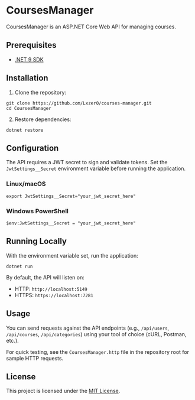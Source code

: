 # CoursesManager

CoursesManager is an ASP.NET Core Web API for managing courses.

## Prerequisites

- [.NET 9 SDK](https://dotnet.microsoft.com/download/dotnet/9.0)

## Installation

1. Clone the repository:

```
git clone https://github.com/Lxzer0/courses-manager.git
cd CoursesManager
```

2. Restore dependencies:

```
dotnet restore
```

## Configuration

The API requires a JWT secret to sign and validate tokens. Set the `JwtSettings__Secret` environment variable before running the application.

### Linux/macOS

```
export JwtSettings__Secret="your_jwt_secret_here"
```

### Windows PowerShell

```
$env:JwtSettings__Secret = "your_jwt_secret_here"
```

## Running Locally

With the environment variable set, run the application:

```
dotnet run
```

By default, the API will listen on:
- HTTP: `http://localhost:5149`
- HTTPS: `https://localhost:7281`

## Usage

You can send requests against the API endpoints (e.g., `/api/users`, `/api/courses`, `/api/categories`) using your tool of choice (cURL, Postman, etc.).

For quick testing, see the `CoursesManager.http` file in the repository root for sample HTTP requests.

## License

This project is licensed under the [MIT License](LICENSE).
